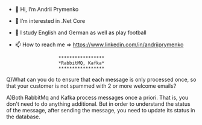 - 👋 Hi, I’m Andrii Prymenko
- 👀 I’m interested in .Net Core
- 🌱 I study English and German as well as play football
- 📫 How to reach me => https://www.linkedin.com/in/andriiprymenko

                      *****************
                      *RabbitMQ, Kafka*
                      *****************

Q)What can you do to ensure that each message is only processed once,
so that your customer is not spammed with 2 or more welcome emails?

A)Both RabbitMq and Kafka process messages once a priori. That is, you don't need to do anything additional.
But in order to understand the status of the message, after sending the message, 
you need to update its status in the database.
<!---
abprymenko/abprymenko is a ✨ special ✨ repository because its `README.md` (this file) appears on your GitHub profile.
You can click the Preview link to take a look at your changes.
--->
